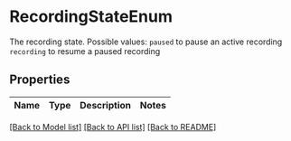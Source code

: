 # RecordingStateEnum

The recording state. Possible values:  `paused` to pause an active recording  `recording` to resume a paused recording

## Properties

Name | Type | Description | Notes
------------ | ------------- | ------------- | -------------

[[Back to Model list]](../README.md#documentation-for-models) [[Back to API list]](../README.md#documentation-for-api-endpoints) [[Back to README]](../README.md)



